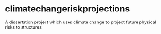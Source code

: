# climatechangeriskprojections
A dissertation project which uses climate change to project future physical risks to structures
